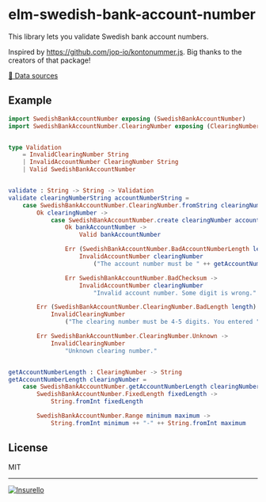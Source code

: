 # elm-swedish-bank-account-number

This library lets you validate Swedish bank account numbers.

Inspired by https://github.com/jop-io/kontonummer.js. Big thanks to the
creators of that package!

[📎 Data sources](https://github.com/insurello/elm-swedish-bank-account-number/issues/1)

## Example

```elm
import SwedishBankAccountNumber exposing (SwedishBankAccountNumber)
import SwedishBankAccountNumber.ClearingNumber exposing (ClearingNumber)


type Validation
    = InvalidClearingNumber String
    | InvalidAccountNumber ClearingNumber String
    | Valid SwedishBankAccountNumber


validate : String -> String -> Validation
validate clearingNumberString accountNumberString =
    case SwedishBankAccountNumber.ClearingNumber.fromString clearingNumberString of
        Ok clearingNumber ->
            case SwedishBankAccountNumber.create clearingNumber accountNumberString of
                Ok bankAccountNumber ->
                    Valid bankAccountNumber

                Err (SwedishBankAccountNumber.BadAccountNumberLength length) ->
                    InvalidAccountNumber clearingNumber
                        ("The account number must be " ++ getAccountNumberLength clearingNumber ++ " digits. You entered " ++ String.fromInt length ++ ".")

                Err SwedishBankAccountNumber.BadChecksum ->
                    InvalidAccountNumber clearingNumber
                        "Invalid account number. Some digit is wrong."

        Err (SwedishBankAccountNumber.ClearingNumber.BadLength length) ->
            InvalidClearingNumber
                ("The clearing number must be 4-5 digits. You entered " ++ String.fromInt length ++ ".")

        Err SwedishBankAccountNumber.ClearingNumber.Unknown ->
            InvalidClearingNumber
                "Unknown clearing number."


getAccountNumberLength : ClearingNumber -> String
getAccountNumberLength clearingNumber =
    case SwedishBankAccountNumber.getAccountNumberLength clearingNumber of
        SwedishBankAccountNumber.FixedLength fixedLength ->
            String.fromInt fixedLength

        SwedishBankAccountNumber.Range minimum maximum ->
            String.fromInt minimum ++ "-" ++ String.fromInt maximum

```

## License

MIT

---

[![Insurello](https://gitcdn.xyz/repo/insurello/elm-swedish-bank-account-number/master/insurello.svg)](https://jobb.insurello.se/departments/product-tech)
